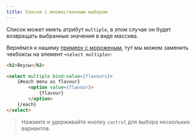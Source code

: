 ```yaml
---
title: Списки с множественным выбором
---
```


Список может иметь атрибут `multiple`, в этом случае он будет возвращать выбранные значения в виде массива.

Вернёмся к нашему [примеру с мороженым](tutorial/group-inputs), тут мы можем заменить чекбоксы на элемент `<select multiple>`:

```html
<h2>Вкусы</h2>

<select multiple bind:value={flavours}>
	{#each menu as flavour}
		<option value={flavour}>
			{flavour}
		</option>
	{/each}
</select>
```
> Нажмите и удерживайте кнопку `control` для выбора нескольких вариантов.